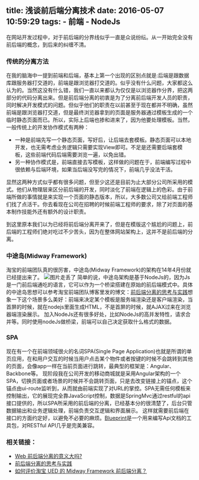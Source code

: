 title: 浅谈前后端分离技术
date: 2016-05-07 10:59:29
tags:
	- 前端
	- NodeJs
---
在网站开发过程中，对于前后端的分界线似乎一直是众说纷纭。从一开始完全没有前后端的概念，到后来的纠缠不清。

<!-- 写于1月7日 -->

<!-- more -->
### 传统的分离方法
在我的脑海中一提到前端和后端，基本上第一个出现的区别点就是:后端是跟数据库跟服务器打交道的，前端是跟浏览器打交道的。似乎没有什么问题，大家都这么认为的。当然这没有什么错，我们一直以来都认为仅仅是以浏览器作分界，把这两部分的代码分离出来。但是前后端分离的初衷是为了分离前后端开发人员的职责，同时解决开发模式的问题。但似乎他们的职责在以前甚至于现在都并不明确，虽然前端是跟浏览器打交道，但是最终浏览器拿到的页面是服务器通过模板生成的一个临时静态页面而已。所以，实际上后端也掺和进来了，因为他要处理模板。当然，一般传统上的开发协作模式有两种：

* 一种是前端先写一个静态页面，写好后，让后端去套模板。静态页面可以本地开发，也无需考虑业务逻辑只需要实现View即可。不足是还需要后端套模板，这些前端代码后端需要浏览一遍，以免出错。
* 另一种协作模式是，前端直接去写模板，这样做的问题在于，前端编写过程中很依赖与后端环境，如果当后端没写完的情况下，前端几乎没法干活。

显然这两种方式似乎都有很多问题，但至少这还是目前为止大部分公司所采用的模式。他们从物理层来区分前后端的开发，同时淡化了前端在逻辑上的色彩。由于前端所做的事情就是来实现一个页面的静态版本，所以，大多数公司又给前端工程师们找了点活干。你去看现在公司在招聘的时候前端工程师的要求，除了对页面的基本制作技能外还有额外的设计职责。

到这里原本我们以为已经将前后端分离开来了，但是在模版这个尴尬的问题上，前后端的工程师们绝对吃过不少苦头，因为在整体网站架构上，这并不是前后端的分离。

### 中途岛(Midway Framework)
淘宝的前端团队真的很厉害，中途岛(Midway Framework)的架构在14年4月份就已经提出来了。
![图片走丢了](http://7xpp66.com1.z0.glb.clouddn.com/blog/img/T1xW8OFrXkXXXK71TW-590-611.png)
简单的说，中途岛架构是基于NodeJs的，因为Js是一门前后端通吃的语言，它可以作为一个桥梁搭建在原始的前后端模式中。具体的中途岛思想可以参考淘宝前端团队博客里发的博文：[前后端分离的思考与实践](http://ued.taobao.org/blog/2014/04/full-stack-development-with-nodejs/)想象一下这个场景多么美好：前端来决定某个模板是服务端渲染还是客户端渲染，当首屏的时候，就在nodejs里面生成HTML，不是首屏的时候，就AJAX过来在浏览器端渲染展示。
加入NodeJs还有很多好处，比如NodeJs的高并发特性，请求合并等。同时使用nodeJs做桥梁，前端可以自己决定获取什么格式的数据。

### SPA
现在有一个在前端领域很火的名词SPA(Single Page Application)也就是所谓的单页应用，在和用户交互的时候当用户点击某个物件或者按键的时候不会跳转到其他的页面，会像app一样在当前页面进行跳转，最典型的框架是：Angular、Backbone等。
现阶段我在公司开发的移动商城就是采用Angular架构的一个SPA，切换页面或者场景的时候并不会跳转页面，只是去改变链接上的锚点，这个锚点由ui-route监听到，从而就由前端实现了对URL的掌控。SPA无需任何模板来控制输出，它的展现完全靠JavaScript控制，数据是SpringMvc通过restful的api接口提供的，所以SPA所采用的前后端的分离，已经基本分的很清楚了，后台只管数据输出和业务逻辑处理，前端负责交互逻辑和界面展示。
这样就需要前后端在接口的方面约定好，以避免不必要的麻烦。[Blueprint](http://www.tuicool.com/articles/nyEZ7z)是一个用来编写Api文档的工具包，对RESTful API几乎是完美兼容。


### 相关链接：
* [Web 前后端分离的意义大吗?](https://www.zhihu.com/question/28207685)
* [前后端分离的思考与实践](http://ued.taobao.org/blog/2014/04/full-stack-development-with-nodejs/)
* [如何评价淘宝 UED 的 Midway Framework 前后端分离？](https://www.zhihu.com/question/23512853)
